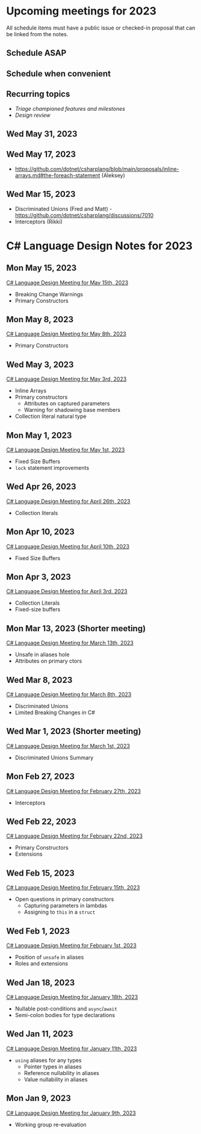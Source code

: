 # Upcoming meetings for 2023

All schedule items must have a public issue or checked-in proposal that can be linked from the notes.

## Schedule ASAP

## Schedule when convenient

## Recurring topics

- *Triage championed features and milestones*
- *Design review*

## Wed May 31, 2023

## Wed May 17, 2023

- https://github.com/dotnet/csharplang/blob/main/proposals/inline-arrays.md#the-foreach-statement (Aleksey)

## Wed Mar 15, 2023

- Discriminated Unions (Fred and Matt) - https://github.com/dotnet/csharplang/discussions/7010
- Interceptors (Rikki)

# C# Language Design Notes for 2023

## Mon May 15, 2023

[C# Language Design Meeting for May 15th, 2023](https://github.com/dotnet/csharplang/blob/main/meetings/2023/LDM-2023-05-15.md)

- Breaking Change Warnings
- Primary Constructors

## Mon May 8, 2023

[C# Language Design Meeting for May 8th, 2023](https://github.com/dotnet/csharplang/blob/main/meetings/2023/LDM-2023-05-08.md)

- Primary Constructors

## Wed May 3, 2023

[C# Language Design Meeting for May 3rd, 2023](https://github.com/dotnet/csharplang/blob/main/meetings/2023/LDM-2023-05-03.md)

- Inline Arrays
- Primary constructors
    - Attributes on captured parameters
    - Warning for shadowing base members
- Collection literal natural type

## Mon May 1, 2023

[C# Language Design Meeting for May 1st, 2023](https://github.com/dotnet/csharplang/blob/main/meetings/2023/LDM-2023-05-01.md)

- Fixed Size Buffers
- `lock` statement improvements

## Wed Apr 26, 2023

[C# Language Design Meeting for April 26th, 2023](https://github.com/dotnet/csharplang/blob/main/meetings/2023/LDM-2023-04-26.md)

- Collection literals

## Mon Apr 10, 2023

[C# Language Design Meeting for April 10th, 2023](https://github.com/dotnet/csharplang/blob/main/meetings/2023/LDM-2023-04-10.md)

* Fixed Size Buffers

## Mon Apr 3, 2023

[C# Language Design Meeting for April 3rd, 2023](https://github.com/dotnet/csharplang/blob/main/meetings/2023/LDM-2023-04-03.md)

- Collection Literals
- Fixed-size buffers

## Mon Mar 13, 2023 (Shorter meeting)

[C# Language Design Meeting for March 13th, 2023](https://github.com/dotnet/csharplang/blob/main/meetings/2023/LDM-2023-03-13.md)

- Unsafe in aliases hole
- Attributes on primary ctors

## Wed Mar 8, 2023

[C# Language Design Meeting for March 8th, 2023](https://github.com/dotnet/csharplang/blob/main/meetings/2023/LDM-2023-03-08.md)

- Discriminated Unions
- Limited Breaking Changes in C#

## Wed Mar 1, 2023 (Shorter meeting)

[C# Language Design Meeting for March 1st, 2023](https://github.com/dotnet/csharplang/blob/main/meetings/2023/LDM-2023-03-01.md)

- Discriminated Unions Summary

## Mon Feb 27, 2023

[C# Language Design Meeting for February 27th, 2023](https://github.com/dotnet/csharplang/blob/main/meetings/2023/LDM-2023-02-27.md)

- Interceptors

## Wed Feb 22, 2023

[C# Language Design Meeting for February 22nd, 2023](https://github.com/dotnet/csharplang/blob/main/meetings/2023/LDM-2023-02-22.md)

- Primary Constructors
- Extensions

## Wed Feb 15, 2023

[C# Language Design Meeting for February 15th, 2023](https://github.com/dotnet/csharplang/blob/main/meetings/2023/LDM-2023-02-15.md)

- Open questions in primary constructors
    - Capturing parameters in lambdas
    - Assigning to `this` in a `struct`

## Wed Feb 1, 2023

[C# Language Design Meeting for February 1st, 2023](https://github.com/dotnet/csharplang/blob/main/meetings/2023/LDM-2023-02-01.md)

- Position of `unsafe` in aliases
- Roles and extensions

## Wed Jan 18, 2023

[C# Language Design Meeting for January 18th, 2023](https://github.com/dotnet/csharplang/blob/main/meetings/2023/LDM-2023-01-18.md)

- Nullable post-conditions and `async`/`await`
- Semi-colon bodies for type declarations

## Wed Jan 11, 2023

[C# Language Design Meeting for January 11th, 2023](https://github.com/dotnet/csharplang/blob/main/meetings/2023/LDM-2023-01-11.md)

- `using` aliases for any types
    - Pointer types in aliases
    - Reference nullability in aliases
    - Value nullability in aliases

## Mon Jan 9, 2023

[C# Language Design Meeting for January 9th, 2023](https://github.com/dotnet/csharplang/blob/main/meetings/2023/LDM-2023-01-09.md)

- Working group re-evaluation
